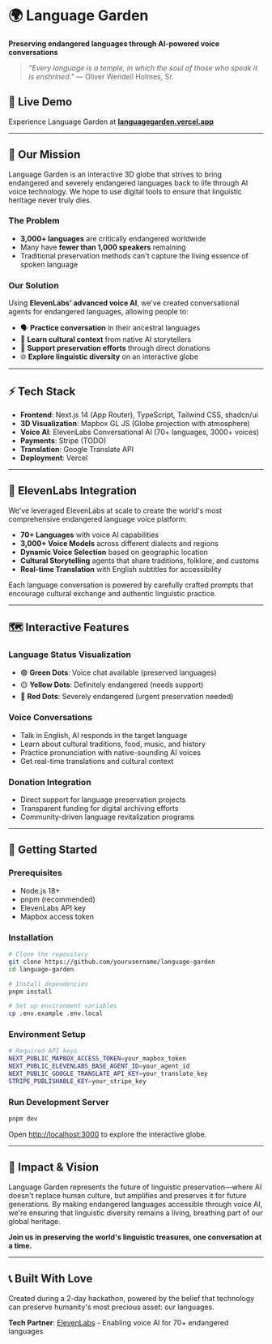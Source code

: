 # 🌍 Language Garden

**Preserving endangered languages through AI-powered voice conversations**

> *"Every language is a temple, in which the soul of those who speak it is enshrined."* — Oliver Wendell Holmes, Sr.

## 🚀 Live Demo
Experience Language Garden at **[languagegarden.vercel.app](https://languagegarden.vercel.app/)**

---

## 🎯 Our Mission

Language Garden is an interactive 3D globe that strives to bring endangered and severely endangered languages back to life through AI voice technology. We hope to use digital tools to ensure that linguistic heritage never truly dies.

### The Problem
- **3,000+ languages** are critically endangered worldwide
- Many have **fewer than 1,000 speakers** remaining  
- Traditional preservation methods can't capture the living essence of spoken language

### Our Solution
Using **ElevenLabs' advanced voice AI**, we've created conversational agents for endangered languages, allowing people to:
- 🗣️ **Practice conversation** in their ancestral languages
- 🎯 **Learn cultural context** from native AI storytellers  
- 💝 **Support preservation efforts** through direct donations
- 🌐 **Explore linguistic diversity** on an interactive globe

---

## ⚡ Tech Stack

- **Frontend**: Next.js 14 (App Router), TypeScript, Tailwind CSS, shadcn/ui
- **3D Visualization**: Mapbox GL JS (Globe projection with atmosphere)
- **Voice AI**: ElevenLabs Conversational AI (70+ languages, 3000+ voices)
- **Payments**: Stripe (TODO)
- **Translation**: Google Translate API
- **Deployment**: Vercel

---

## 🎤 ElevenLabs Integration

We've leveraged ElevenLabs at scale to create the world's most comprehensive endangered language voice platform:

- **70+ Languages** with voice AI capabilities
- **3,000+ Voice Models** across different dialects and regions
- **Dynamic Voice Selection** based on geographic location
- **Cultural Storytelling** agents that share traditions, folklore, and customs
- **Real-time Translation** with English subtitles for accessibility

Each language conversation is powered by carefully crafted prompts that encourage cultural exchange and authentic linguistic practice.

---

## 🗺️ Interactive Features

### Language Status Visualization
- 🟢 **Green Dots**: Voice chat available (preserved languages)
- 🟡 **Yellow Dots**: Definitely endangered (needs support)
- 🔴 **Red Dots**: Severely endangered (urgent preservation needed)

### Voice Conversations
- Talk in English, AI responds in the target language
- Learn about cultural traditions, food, music, and history
- Practice pronunciation with native-sounding AI voices
- Get real-time translations and cultural context

### Donation Integration
- Direct support for language preservation projects
- Transparent funding for digital archiving efforts
- Community-driven language revitalization programs

---

## 🚀 Getting Started

### Prerequisites
- Node.js 18+ 
- pnpm (recommended)
- ElevenLabs API key
- Mapbox access token

### Installation

```bash
# Clone the repository
git clone https://github.com/yourusername/language-garden
cd language-garden

# Install dependencies
pnpm install

# Set up environment variables
cp .env.example .env.local
```

### Environment Setup

```bash
# Required API keys
NEXT_PUBLIC_MAPBOX_ACCESS_TOKEN=your_mapbox_token
NEXT_PUBLIC_ELEVENLABS_BASE_AGENT_ID=your_agent_id
NEXT_PUBLIC_GOOGLE_TRANSLATE_API_KEY=your_translate_key
STRIPE_PUBLISHABLE_KEY=your_stripe_key
```

### Run Development Server

```bash
pnpm dev
```

Open [http://localhost:3000](http://localhost:3000) to explore the interactive globe.

---

## 🌟 Impact & Vision

Language Garden represents the future of linguistic preservation—where AI doesn't replace human culture, but amplifies and preserves it for future generations. By making endangered languages accessible through voice AI, we're ensuring that linguistic diversity remains a living, breathing part of our global heritage.

**Join us in preserving the world's linguistic treasures, one conversation at a time.**

---

## 📞 Built With Love

Created during a 2-day hackathon, powered by the belief that technology can preserve humanity's most precious asset: our languages.

**Tech Partner**: [ElevenLabs](https://elevenlabs.io) - Enabling voice AI for 70+ endangered languages